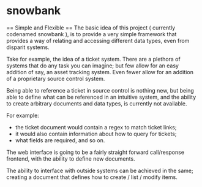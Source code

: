 snowbank
========


== Simple and Flexible ==
The basic idea of this project ( currently codenamed snowbank ), is to provide a very simple framework that provides a way of relating and accessing different data types, even from disparit systems.

Take for example, the idea of a ticket system. There are a plethora of systems that do any task you can imagine; but few allow for an easy addition of say, an asset tracking system. Even fewer allow for an addition of a proprietary source control system.

Being able to reference a ticket in source control is nothing new, but being able to define what can be referenced in an intuitive system, and the ability to create arbitrary documents and data types, is currently not available.

For example:
 * the ticket document would contain a regex to match ticket links;
 * it would also contain information about how to query for tickets;
 * what fields are required, and so on.

The web interface is going to be a fairly straight forward call/response frontend, with the ability to define new documents.

The ability to interface with outside systems can be achieved in the same; creating a document that defines how to create / list / modify items.
